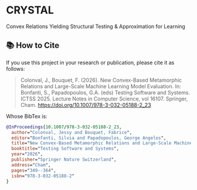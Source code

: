# CRYSTAL
Convex Relations Yielding Structural Testing &amp; Approximation for Learning

## 📚 How to Cite

If you use this project in your research or publication, please cite it as follows:

> Colonval, J., Bouquet, F. (2026). New Convex-Based Metamorphic Relations and Large-Scale Machine Learning Model Evaluation. In: Bonfanti, S., Papadopoulos, G.A. (eds) Testing Software and Systems. ICTSS 2025. Lecture Notes in Computer Science, vol 16107. Springer, Cham. https://doi.org/10.1007/978-3-032-05188-2_23

Whose BibTex is:
```bibtex
@InProceedings{10.1007/978-3-032-05188-2_23,
  author="Colonval, Jessy and Bouquet, Fabrice",
  editor="Bonfanti, Silvia and Papadopoulos, George Angelos",
  title="New Convex-Based Metamorphic Relations and Large-Scale Machine Learning Model Evaluation",
  booktitle="Testing Software and Systems",
  year="2026",
  publisher="Springer Nature Switzerland",
  address="Cham",
  pages="349--364",
  isbn="978-3-032-05188-2"
}
